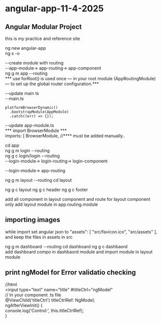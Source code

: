 # angular-app-11-4-2025
## Angular Modular Project
this is my practice and reference site

ng new angular-app <br>
ng s -o
 
--create module with routing <br>
--app-module-> app-routing-> app-component <br>
ng g m app --routing <br>
*** use forRoot() is used once — in your root module (AppRoutingModule) — to set up the global router configuration.***


--update main ts <br>
--main.ts <br>
```
platformBrowserDynamic()
  .bootstrapModule(AppModule)
  .catch((err) => {});
```
--update app-module.ts <br>
*** import BrowserModule *** <br>
imports: [
    BrowserModule, //**** must be added manually..  
    
 cd app  <br>
 ng g m login --routing <br>
 ng g c login/login --routing <br>
 --login-module-> login-routing-> login-component <br>    

--login-module-> app-routing <br> 

 ng g m layout --routing
 cd layout

 ng g c layout
 ng g c header
 ng g c footer

 add all component in layout component and route for layout component only
 add layout module in app.routing.module
 
 ## importing images
 while import set angular json to 
          "assets": [
              "src/favicon.ico",
              "src/assets"
            ],
and keep the files in assets in src


ng g m dashboard --routing
cd dashboard
ng g c dashbaord  
add dashboard compo in dashbaord module and import module in layout module  

## print ngModel for Error validatio checking 
//html   
  <input type="text" name="title" #titleCtrl="ngModel"  
  // In your component .ts file  
  @ViewChild('titleCtrl') titleCtrlRef: NgModel;    
  ngAfterViewInit() {  
    console.log('Control:', this.titleCtrlRef);  
  }    






